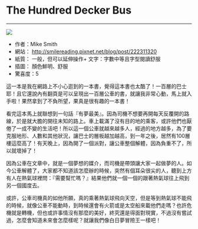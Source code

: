 # The Hundred Decker Bus
---
![](https://images-na.ssl-images-amazon.com/images/I/61xJQP6MAeL._SX387_BO1,204,203,200_.jpg)

+ 作者：Mike Smith 
+ 網站： http://smilereading.pixnet.net/blog/post/222311320
+ 紙質： 一般，但可以延伸操作+ 文字：字數中等且字型閱讀舒服
+ 插圖： 顏色鮮明、舒服
+ 驚喜度：5

這一本是我在網路上不小心逛到的一本書，覺得這本書也太酷了！一百層的巴士耶！且它還說內有翻頁是可以呈現出一百層公車的書，就讓我非常心動，馬上就入手啦！果然拿到了不負所望，果真是很有趣的一本書！

看完這本馬上就聯想到一句話『有夢最美』。因為司機不想要再開每天反覆開的路線，於是就大膽的開往未知的路上。車上載滿了沒有目的地的乘客，或許他們也厭倦了一成不變的生活吧！所以這一個公車就越來越多人，經過的地方越多，為了要克服地形、人數和其他狀況，讓巴士的層板越加越高，到一年之後，居然有100層樓這麼高了！有天晚上，因為開了一個派對，讓公車整個解體，因為負重不了，所以就壞掉了！

因為公車在文章中，就是一個夢想的媒介，而司機是帶頭讓大家一起做夢的人。如今公車解體了，大家都不知道該怎麼辦的時候，突然有個耳朵很尖的人，聽到上方有人在熱氣球裡問：『需要幫忙嗎？』結果他們就一個一個的跟著熱氣球往上飛到另一個國度去。

或許，公車司機真的如他所願，真的乘著熱氣球飛向天空，但是等到熱氣球不能飛的時候，就像公車不能動時，到時候還會有火箭或是太空船來載他們走嗎？也許危機就是轉機，但也或許事情沒有那麼的美好，終究還是得面對現實，不過沒有嘗試過，怎麼會知道未來會怎麼樣呢？就讓我們像白日夢冒險王一樣吧！
